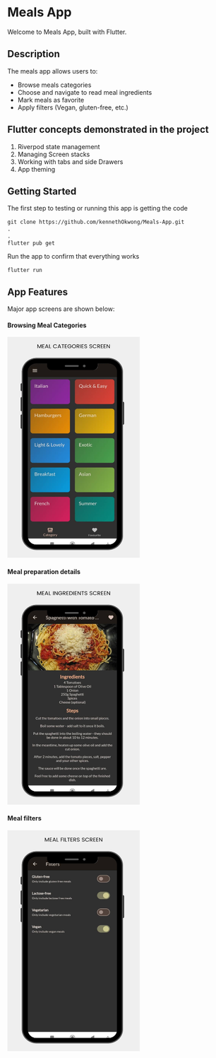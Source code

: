 # Meals App

Welcome to Meals App, built with Flutter.

## Description
The meals app allows users to:
- Browse meals categories
- Choose and navigate to read meal ingredients
- Mark meals as favorite
- Apply filters (Vegan, gluten-free, etc.)

## Flutter concepts demonstrated in the project
1. Riverpod state management
2. Managing Screen stacks
3. Working with tabs and side Drawers
4. App theming

## Getting Started
The first step to testing or running this app is getting the code

    git clone https://github.com/kennethOkwong/Meals-App.git
    .
    .
    flutter pub get

Run the app to confirm that everything works
    
    flutter run

## App Features
Major app screens are shown below:

#### Browsing Meal Categories
<img src="./readMe_screenshots/categories.png" width="300" height="500">

#### Meal preparation details
<img src="./readMe_screenshots/mealdetails.png" width="300" height="500">

#### Meal filters
<img src="./readMe_screenshots/filters.png" width="300" height="500">

